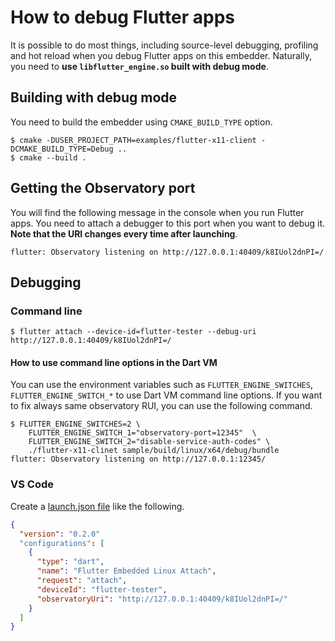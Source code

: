 # How to debug Flutter apps
It is possible to do most things, including source-level debugging, profiling and hot reload when you debug Flutter apps on this embedder. Naturally, you need to **use `libflutter_engine.so` built with debug mode**.

## Building with debug mode

You need to build the embedder using `CMAKE_BUILD_TYPE` option.

```Shell
$ cmake -DUSER_PROJECT_PATH=examples/flutter-x11-client -DCMAKE_BUILD_TYPE=Debug ..
$ cmake --build .
```

## Getting the Observatory port

You will find the following message in the console when you run Flutter apps. You need to attach a debugger to this port when you want to debug it. **Note that the URI changes every time after launching**.

```Shell
flutter: Observatory listening on http://127.0.0.1:40409/k8IUol2dnPI=/
```
## Debugging

### Command line

```Shell
$ flutter attach --device-id=flutter-tester --debug-uri http://127.0.0.1:40409/k8IUol2dnPI=/
```

#### How to use command line options in the Dart VM
You can use the environment variables such as `FLUTTER_ENGINE_SWITCHES`, `FLUTTER_ENGINE_SWITCH_*` to use Dart VM command line options. If you want to fix always same observatory RUI, you can use the following command.

```Shell
$ FLUTTER_ENGINE_SWITCHES=2 \
    FLUTTER_ENGINE_SWITCH_1="observatory-port=12345"  \
    FLUTTER_ENGINE_SWITCH_2="disable-service-auth-codes" \
    ./flutter-x11-clinet sample/build/linux/x64/debug/bundle
flutter: Observatory listening on http://127.0.0.1:12345/
```

### VS Code

Create a [launch.json file](https://code.visualstudio.com/docs/editor/debugging#_launch-configurations) like the following.

```Json
{
  "version": "0.2.0"
  "configurations": [
    {
      "type": "dart",
      "name": "Flutter Embedded Linux Attach",
      "request": "attach",
      "deviceId": "flutter-tester",
      "observatoryUri": "http://127.0.0.1:40409/k8IUol2dnPI=/"
    }
  ]
}
```
